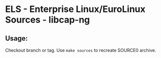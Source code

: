 # ELS - Enterprise Linux/EuroLinux Sources - libcap-ng
 
## Usage:
  Checkout branch or tag. Use `make sources` to recreate  SOURCE0 archive.
